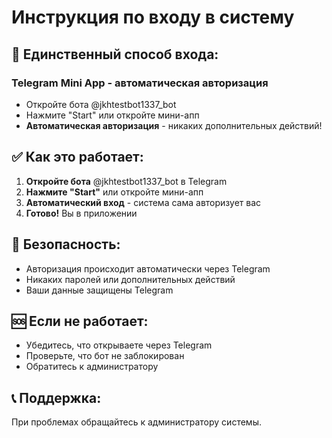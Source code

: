 # Инструкция по входу в систему

## 🚀 **Единственный способ входа:**

### **Telegram Mini App - автоматическая авторизация**
- Откройте бота @jkhtestbot1337_bot
- Нажмите "Start" или откройте мини-апп
- **Автоматическая авторизация** - никаких дополнительных действий!

## ✅ **Как это работает:**

1. **Откройте бота** @jkhtestbot1337_bot в Telegram
2. **Нажмите "Start"** или откройте мини-апп
3. **Автоматический вход** - система сама авторизует вас
4. **Готово!** Вы в приложении

## 🔐 **Безопасность:**

- Авторизация происходит автоматически через Telegram
- Никаких паролей или дополнительных действий
- Ваши данные защищены Telegram

## 🆘 **Если не работает:**

- Убедитесь, что открываете через Telegram
- Проверьте, что бот не заблокирован
- Обратитесь к администратору

## 📞 **Поддержка:**

При проблемах обращайтесь к администратору системы.
